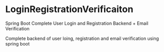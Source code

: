 # LoginRegistrationVerificaiton
 Spring Boot Complete User Login and Registration Backend + Email Verification

Complete backend of user loing, registration and email verification using spring boot
